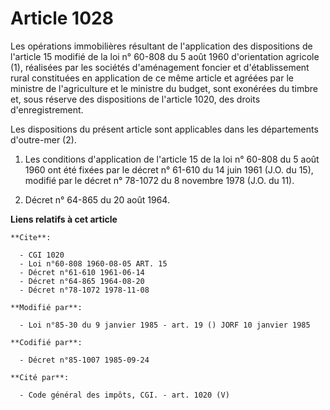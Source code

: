 # Article 1028

Les opérations immobilières résultant de l'application des dispositions de l'article 15 modifié de la loi n° 60-808 du 5 août
1960 d'orientation agricole (1), réalisées par les sociétés d'aménagement foncier et d'établissement rural constituées en
application de ce même article et agréées par le ministre de l'agriculture et le ministre du budget, sont exonérées du timbre
et, sous réserve des dispositions de l'article 1020, des droits d'enregistrement.

Les dispositions du présent article sont applicables dans les départements d'outre-mer (2).

1)  Les conditions d'application de l'article 15 de la loi n° 60-808 du 5 août 1960 ont été fixées par le décret n° 61-610 du
14 juin 1961 (J.O. du 15), modifié par le décret n° 78-1072 du 8 novembre 1978 (J.O. du 11).

2)  Décret n° 64-865 du 20 août 1964.

**Liens relatifs à cet article**

	**Cite**:

	  - CGI 1020
	  - Loi n°60-808 1960-08-05 ART. 15
	  - Décret n°61-610 1961-06-14
	  - Décret n°64-865 1964-08-20
	  - Décret n°78-1072 1978-11-08

	**Modifié par**:

	  - Loi n°85-30 du 9 janvier 1985 - art. 19 () JORF 10 janvier 1985

	**Codifié par**:

	  - Décret n°85-1007 1985-09-24

	**Cité par**:

	  - Code général des impôts, CGI. - art. 1020 (V)
